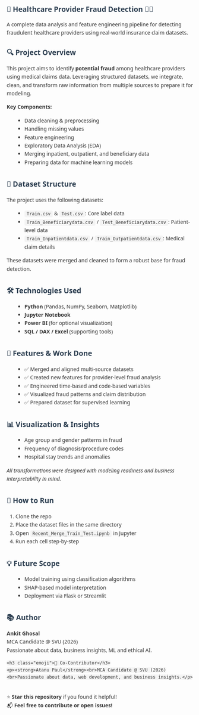 <!DOCTYPE html>
<html lang="en">
<head>
  <meta charset="UTF-8">
  <title>Healthcare Provider Fraud Detection</title>
  <style>
    body {
      font-family: 'Segoe UI', Tahoma, Geneva, Verdana, sans-serif;
      line-height: 1.6;
      margin: 2rem;
      color: #333;
    }
    h1, h2 {
      color: #2c3e50;
    }
    ul {
      margin-left: 1.5rem;
    }
    .section {
      margin-bottom: 2rem;
    }
    code {
      background-color: #f4f4f4;
      padding: 2px 6px;
      border-radius: 4px;
    }
    .emoji {
      font-size: 1.2rem;
    }
  </style>
</head>
<body>

  <h1 class="emoji">🏥 Healthcare Provider Fraud Detection 🕵️‍♂️</h1>
  <p>A complete data analysis and feature engineering pipeline for detecting fraudulent healthcare providers using real-world insurance claim datasets.</p>

  <div class="section">
    <h2 class="emoji">🔍 Project Overview</h2>
    <p>This project aims to identify <strong>potential fraud</strong> among healthcare providers using medical claims data. Leveraging structured datasets, we integrate, clean, and transform raw information from multiple sources to prepare it for modeling.</p>
    <p><strong>Key Components:</strong></p>
    <ul>
      <li>Data cleaning & preprocessing</li>
      <li>Handling missing values</li>
      <li>Feature engineering</li>
      <li>Exploratory Data Analysis (EDA)</li>
      <li>Merging inpatient, outpatient, and beneficiary data</li>
      <li>Preparing data for machine learning models</li>
    </ul>
  </div>

  <div class="section">
    <h2 class="emoji">📁 Dataset Structure</h2>
    <p>The project uses the following datasets:</p>
    <ul>
      <li><code>Train.csv</code> & <code>Test.csv</code>: Core label data</li>
      <li><code>Train_Beneficiarydata.csv</code> / <code>Test_Beneficiarydata.csv</code>: Patient-level data</li>
      <li><code>Train_Inpatientdata.csv</code> / <code>Train_Outpatientdata.csv</code>: Medical claim details</li>
    </ul>
    <p>These datasets were merged and cleaned to form a robust base for fraud detection.</p>
  </div>

  <div class="section">
    <h2 class="emoji">🛠️ Technologies Used</h2>
    <ul>
      <li><strong>Python</strong> (Pandas, NumPy, Seaborn, Matplotlib)</li>
      <li><strong>Jupyter Notebook</strong></li>
      <li><strong>Power BI</strong> (for optional visualization)</li>
      <li><strong>SQL / DAX / Excel</strong> (supporting tools)</li>
    </ul>
  </div>

  <div class="section">
    <h2 class="emoji">🚀 Features & Work Done</h2>
    <ul>
      <li>✅ Merged and aligned multi-source datasets</li>
      <li>✅ Created new features for provider-level fraud analysis</li>
      <li>✅ Engineered time-based and code-based variables</li>
      <li>✅ Visualized fraud patterns and claim distribution</li>
      <li>✅ Prepared dataset for supervised learning</li>
    </ul>
  </div>

  <div class="section">
    <h2 class="emoji">📊 Visualization & Insights</h2>
    <ul>
      <li>Age group and gender patterns in fraud</li>
      <li>Frequency of diagnosis/procedure codes</li>
      <li>Hospital stay trends and anomalies</li>
    </ul>
    <p><em>All transformations were designed with modeling readiness and business interpretability in mind.</em></p>
  </div>

  <div class="section">
    <h2 class="emoji">📌 How to Run</h2>
    <ol>
      <li>Clone the repo</li>
      <li>Place the dataset files in the same directory</li>
      <li>Open <code>Recent_Merge_Train_Test.ipynb</code> in Jupyter</li>
      <li>Run each cell step-by-step</li>
    </ol>
  </div>

  <div class="section">
    <h2 class="emoji">💡 Future Scope</h2>
    <ul>
      <li>Model training using classification algorithms</li>
      <li>SHAP-based model interpretation</li>
      <li>Deployment via Flask or Streamlit</li>
    </ul>
  </div>

  <div class="section">
    <h2 class="emoji">📚 Author</h2>
    <p><strong>Ankit Ghosal</strong><br>MCA Candidate @ SVU (2026)<br>Passionate about data, business insights, ML and ethical AI.</p>

    <h3 class="emoji">🤝 Co-Contributor</h3>
    <p><strong>Atanu Paul</strong><br>MCA Candidate @ SVU (2026)<br>Passionate about data, web development, and business insights.</p>
  </div>

  <div class="section">
    <p>⭐️ <strong>Star this repository</strong> if you found it helpful!<br>
    📬 <strong>Feel free to contribute or open issues!</strong></p>
  </div>

</body>
</html>
